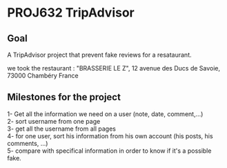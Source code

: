 # PROJ632 TripAdvisor
## Goal 
A TripAdvisor project that prevent fake reviews for a resataurant.  

we took the restaurant : "BRASSERIE LE Z", 12 avenue des Ducs de Savoie, 73000 Chambéry France

## Milestones for the project
1- Get all the information we need on a user (note, date, comment,...)  
2- sort username from one page  
3- get all the username from all pages  
4- for one user, sort his information from his own account (his posts, his comments, ...)  
5- compare with specifical information in order to know if it's a possible fake.

 
